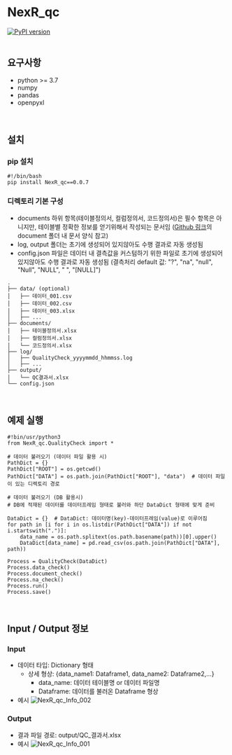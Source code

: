 # NexR_qc
[![PyPI version](https://badge.fury.io/py/NexR-qc.svg)](https://badge.fury.io/py/NexR-qc)
<br><br>

## 요구사항
- python >= 3.7
- numpy
- pandas
- openpyxl
<br>

## 설치

### pip 설치
```
#!/bin/bash
pip install NexR_qc==0.0.7
```

### 디렉토리 기본 구성
- documents 하위 항목(테이블정의서, 컬럼정의서, 코드정의서)은 필수 항목은 아니지만, 테이블별 정확한 정보를 얻기위해서 작성되는 문서임 ([Github 링크](https://github.com/mata-1223/NexR_qc)의 document 폴더 내 문서 양식 참고)
- log, output 폴더는 초기에 생성되어 있지않아도 수행 결과로 자동 생성됨
- config.json 파일은 데이터 내 결측값을 커스텀하기 위한 파일로 초기에 생성되어 있지않아도 수행 결과로 자동 생성됨 (결측처리 default 값: "?", "na", "null", "Null", "NULL", " ", "[NULL]")

```
.
├── data/ (optional)
│   ├── 데이터_001.csv
│   ├── 데이터_002.csv
│   ├── 데이터_003.xlsx
│   ├── ...
├── documents/
│   ├── 테이블정의서.xlsx
│   ├── 컬럼정의서.xlsx
│   └── 코드정의서.xlsx
├── log/
│   ├── QualityCheck_yyyymmdd_hhmmss.log
│   ├── ...
├── output/
│   └── QC결과서.xlsx
└── config.json
``` 
<br>

## 예제 실행 
```
#!bin/usr/python3
from NexR_qc.QualityCheck import *

# 데이터 불러오기 (데이터 파일 활용 시)
PathDict = {}
PathDict["ROOT"] = os.getcwd()
PathDict["DATA"] = os.path.join(PathDict["ROOT"], "data")  # 데이터 파일이 있는 디렉토리 경로

# 데이터 불러오기 (DB 활용시)
# DB에 적재된 데이터를 데이터프레임 형태로 불러와 하단 DataDict 형태에 맞게 준비

DataDict = {}  # DataDict: 데이터명(key)-데이터프레임(value)로 이루어짐
for path in [i for i in os.listdir(PathDict["DATA"]) if not i.startswith(".")]:
    data_name = os.path.splitext(os.path.basename(path))[0].upper()
    DataDict[data_name] = pd.read_csv(os.path.join(PathDict["DATA"], path))

Process = QualityCheck(DataDict)
Process.data_check()
Process.document_check()
Process.na_check()
Process.run()
Process.save()
```

<br>

## Input / Output 정보

### Input
* 데이터 타입: Dictionary 형태
	* 상세 형상: {data_name1: Dataframe1, data_name2: Dataframe2,…}
		* data_name: 데이터 테이블명 or 데이터 파일명 
		* Dataframe: 데이터를 불러온 Dataframe 형상
* 예시
![NexR_qc_Info_002](https://github.com/mata-1223/NexR_qc/assets/131343466/5e28e8bf-37f2-4cc0-acca-c288bfbd5ccb)

### Output
* 결과 파일 경로: output/QC_결과서.xlsx
* 예시
![NexR_qc_Info_001](https://github.com/mata-1223/NexR_qc/assets/131343466/a1613944-4812-40a2-9ec3-6452c104a96b)
